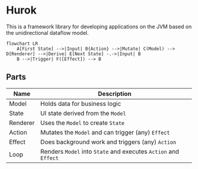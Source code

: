 # Hurok

This is a framework library for developing applications on the JVM based on the unidirectional dataflow model. 

```mermaid
flowchart LR
    A[First State] -->|Input| B{Action} -->|Mutate| C(Model) --> D[Renderer] -->|Derive| E[Next State] -.->|Input| B
    B -->|Trigger| F([Effect]) --> B 
```

## Parts

| Name     | Description                                                     |
|----------|-----------------------------------------------------------------|
| Model    | Holds data for business logic                                   |
| State    | UI state derived from the `Model`                               |
| Renderer | Uses the `Model` to create `State`                              |
| Action   | Mutates the `Model` and can trigger (any) `Effect`              |
| Effect   | Does background work and triggers (any) `Action`                |
| Loop     | Renders `Model` into `State` and executes `Action` and `Effect` |
